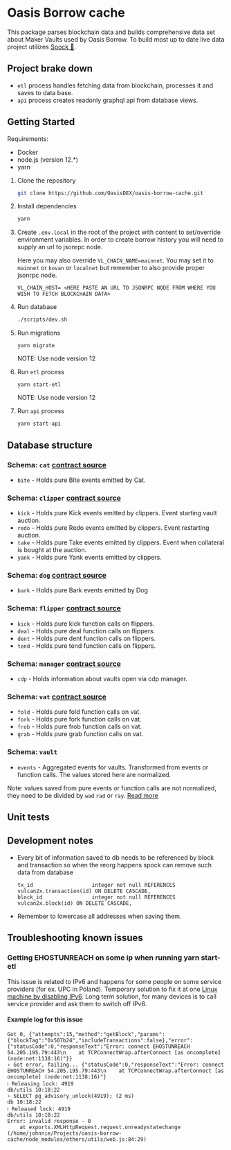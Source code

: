 # Oasis Borrow cache

This package parses blockchain data and builds comprehensive data set about Maker Vaults used by
Oasis Borrow. To build most up to date live data project utilizes
[Spock 🖖](https://github.com/OasisDEX/spock).

<REFERENCE HERE SPOCK LEARNING MATERIALS>

## Project brake down

- `etl` process handles fetching data from blockchain, processes it and saves to data base.
- `api` process creates readonly graphql api from database views.

## Getting Started

Requirements:

- Docker
- node.js (version 12.\*)
- yarn

1. Clone the repository

   ```bash
   git clone https://github.com/OasisDEX/oasis-borrow-cache.git
   ```

2. Install dependencies
   ```bash
   yarn
   ```
3. Create `.env.local` in the root of the project with content to set/override environment
   variables. In order to create borrow history you will need to supply an url to jsonrpc node.

   Here you may also override `VL_CHAIN_NAME=mainnet`. You may set it to `mainnet` or `kovan` or
   `localnet` but remember to also provide proper jsonrpc node.

   ```
   VL_CHAIN_HOST= <HERE PASTE AN URL TO JSONRPC NODE FROM WHERE YOU WISH TO FETCH BLOCKCHAIN DATA>
   ```

4. Run database
   ```bash
   ./scripts/dev.sh
   ```
5. Run migrations
   ```
   yarn migrate
   ```
   NOTE: Use node version 12
6. Run `etl` process
   ```
   yarn start-etl
   ```
   NOTE: Use node version 12
7. Run `api` process
   ```
   yarn start-api
   ```

## Database structure

### Schema: `cat` [contract source](https://github.com/makerdao/dss/blob/master/src/cat.sol)

- `bite` - Holds pure Bite events emitted by Cat.

### Schema: `clipper` [contract source](https://github.com/makerdao/dss/blob/master/src/clip.sol)

- `kick` - Holds pure Kick events emitted by clippers. Event starting vault auction.
- `redo` - Holds pure Redo events emitted by clippers. Event restarting auction.
- `take` - Holds pure Take events emitted by clippers. Event when collateral is bought at the
  auction.
- `yank` - Holds pure Yank events emitted by clippers.

### Schema: `dog` [contract source](https://github.com/makerdao/dss/blob/master/src/dog.sol)

- `bark` - Holds pure Bark events emitted by Dog

### Schema: `flipper` [contract source](https://github.com/makerdao/dss/blob/master/src/flip.sol)

- `kick` - Holds pure kick function calls on flippers.
- `deal` - Holds pure deal function calls on flippers.
- `dent` - Holds pure dent function calls on flippers.
- `tend` - Holds pure tend function calls on flippers.

### Schema: `manager` [contract source](https://github.com/makerdao/dss-cdp-manager/blob/master/src/DssCdpManager.sol)

- `cdp` - Holds information about vaults open via cdp manager.

### Schema: `vat` [contract source](https://github.com/makerdao/dss/blob/master/src/vat.sol)

- `fold` - Holds pure fold function calls on vat.
- `fork` - Holds pure fork function calls on vat.
- `frob` - Holds pure frob function calls on vat.
- `grab` - Holds pure grab function calls on vat.

### Schema: `vault`

- `events` - Aggregated events for vaults. Transformed from events or function calls. The values
  stored here are normalized.

Note: values saved from pure events or function calls are not normalized, they need to be divided by
`wad` `rad` or `ray`. [Read more](https://docs.makerdao.com/other-documentation/system-glossary)

## Unit tests

<DESCRIBE UNIT TESTS>

## Development notes

- Every bit of information saved to db needs to be referenced by block and transaction so when the
  reorg happens spock can remove such data from database
  ```
  tx_id                   integer not null REFERENCES vulcan2x.transaction(id) ON DELETE CASCADE,
  block_id                integer not null REFERENCES vulcan2x.block(id) ON DELETE CASCADE,
  ```
- Remember to lowercase all addresses when saving them.

## Troubleshooting known issues

### Getting EHOSTUNREACH on some ip when running yarn start-etl
This issue is related to IPv6 and happens for some people on some service providers (for ex. UPC in Poland).
Temporary solution to fix it at one [Linux machine by disabling IPv6](https://www.techrepublic.com/article/how-to-disable-ipv6-on-linux/).
Long term solution, for many devices is to call service provider and ask them to switch off IPv6.
#### Example log for this issue
```
Got 0, {"attempts":15,"method":"getBlock","params":{"blockTag":"0x507b24","includeTransactions":false},"error":{"statusCode":0,"responseText":"Error: connect EHOSTUNREACH 54.205.195.79:443\n    at TCPConnectWrap.afterConnect [as oncomplete] (node:net:1138:16)"}}
› Got error, failing... {"statusCode":0,"responseText":"Error: connect EHOSTUNREACH 54.205.195.79:443\n    at TCPConnectWrap.afterConnect [as oncomplete] (node:net:1138:16)"}
ℹ Releasing lock: 4919                                                                                                                                                       db/utils 10:18:22
› SELECT pg_advisory_unlock(4919); (2 ms)                                                                                                                                          db 10:18:22
ℹ Released lock: 4919                                                                                                                                                        db/utils 10:18:22
Error: invalid response - 0
    at exports.XMLHttpRequest.request.onreadystatechange (/home/johnnie/Projects/oasis-borrow-cache/node_modules/ethers/utils/web.js:84:29)
```